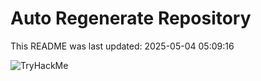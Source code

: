 # Auto Regenerate Repository

This README was last updated: 2025-05-04 05:09:16

 ![TryHackMe](https://tryhackme.com/badge/533634)